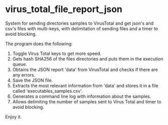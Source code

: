 # virus_total_file_report_json
System for sending directories samples to VirusTotal and get json's and csv's files with multi-keys, with delimitation of sending files and a timer to avoid blocking.

The program does the following:
1. Toggle Virus Total keys to get more speed.
2. Gets hash SHA256 of the files directories and puts them in the execution queue.
3. Obtains the JSON report 'data' from VirusTotal and checks if there are any errors.
4. Save the JSON file.
5. Extracts the most relevant information from 'data' and stores it in a file called 'executables_samples.csv'.
6. Generates a command line log with information about the samples.
7. Allows delimiting the number of samples sent to Virus Total and timer to avoid blocking.

Enjoy it.
